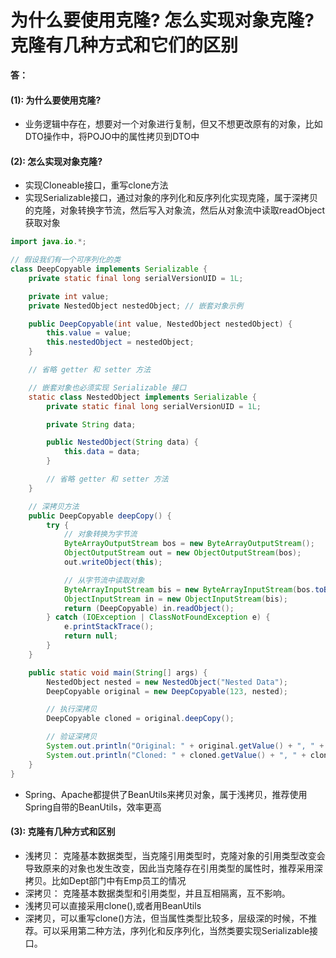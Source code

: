 # 为什么要使用克隆? 怎么实现对象克隆? 克隆有几种方式和它们的区别

**答：**

#### (1): 为什么要使用克隆? 

- 业务逻辑中存在，想要对一个对象进行复制，但又不想更改原有的对象，比如DTO操作中，将POJO中的属性拷贝到DTO中

#### (2): 怎么实现对象克隆?

- 实现Cloneable接口，重写clone方法
- 实现Serializable接口，通过对象的序列化和反序列化实现克隆，属于深拷贝的克隆，对象转换字节流，然后写入对象流，然后从对象流中读取readObject获取对象

```java
import java.io.*;

// 假设我们有一个可序列化的类
class DeepCopyable implements Serializable {
    private static final long serialVersionUID = 1L;

    private int value;
    private NestedObject nestedObject; // 嵌套对象示例

    public DeepCopyable(int value, NestedObject nestedObject) {
        this.value = value;
        this.nestedObject = nestedObject;
    }

    // 省略 getter 和 setter 方法

    // 嵌套对象也必须实现 Serializable 接口
    static class NestedObject implements Serializable {
        private static final long serialVersionUID = 1L;

        private String data;

        public NestedObject(String data) {
            this.data = data;
        }

        // 省略 getter 和 setter 方法
    }

    // 深拷贝方法
    public DeepCopyable deepCopy() {
        try {
            // 对象转换为字节流
            ByteArrayOutputStream bos = new ByteArrayOutputStream();
            ObjectOutputStream out = new ObjectOutputStream(bos);
            out.writeObject(this);

            // 从字节流中读取对象
            ByteArrayInputStream bis = new ByteArrayInputStream(bos.toByteArray());
            ObjectInputStream in = new ObjectInputStream(bis);
            return (DeepCopyable) in.readObject();
        } catch (IOException | ClassNotFoundException e) {
            e.printStackTrace();
            return null;
        }
    }

    public static void main(String[] args) {
        NestedObject nested = new NestedObject("Nested Data");
        DeepCopyable original = new DeepCopyable(123, nested);

        // 执行深拷贝
        DeepCopyable cloned = original.deepCopy();

        // 验证深拷贝
        System.out.println("Original: " + original.getValue() + ", " + original.getNestedObject().getData());
        System.out.println("Cloned: " + cloned.getValue() + ", " + cloned.getNestedObject().getData());
    }
}
```

- Spring、Apache都提供了BeanUtils来拷贝对象，属于浅拷贝，推荐使用Spring自带的BeanUtils，效率更高

#### (3): 克隆有几种方式和区别

- 浅拷贝： 克隆基本数据类型，当克隆引用类型时，克隆对象的引用类型改变会导致原来的对象也发生改变，因此当克隆存在引用类型的属性时，推荐采用深拷贝。比如Dept部门中有Emp员工的情况
- 深拷贝： 克隆基本数据类型和引用类型，并且互相隔离，互不影响。
- 浅拷贝可以直接采用clone(),或者用BeanUtils
- 深拷贝，可以重写clone()方法，但当属性类型比较多，层级深的时候，不推荐。可以采用第二种方法，序列化和反序列化，当然类要实现Serializable接口。